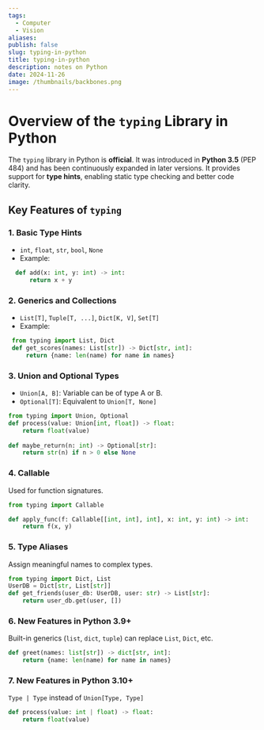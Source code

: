 ```yaml
---
tags:
  - Computer
  - Vision
aliases: 
publish: false
slug: typing-in-python
title: typing-in-python
description: notes on Python
date: 2024-11-26
image: /thumbnails/backbones.png
---
```

# Overview of the `typing` Library in Python

The `typing` library in Python is **official**. It was introduced in **Python 3.5** (PEP 484) and has been continuously expanded in later versions. It provides support for **type hints**, enabling static type checking and better code clarity.

## **Key Features of `typing`**

### **1. Basic Type Hints**
- `int`, `float`, `str`, `bool`, `None`
- Example:

```python
  def add(x: int, y: int) -> int:
      return x + y
```

### **2. Generics and Collections**

- `List[T]`, `Tuple[T, ...]`, `Dict[K, V]`, `Set[T]`
- Example:
```python
 from typing import List, Dict  
 def get_scores(names: List[str]) -> Dict[str, int]:     
	 return {name: len(name) for name in names}
```
### **3. Union and Optional Types**
- `Union[A, B]`: Variable can be of type A or B.
- `Optional[T]`: Equivalent to `Union[T, None]`

```python
from typing import Union, Optional  
def process(value: Union[int, float]) -> float:     
	return float(value)  
	
def maybe_return(n: int) -> Optional[str]:     
	return str(n) if n > 0 else None
```

### **4. Callable**
Used for function signatures.

```python
from typing import Callable  

def apply_func(f: Callable[[int, int], int], x: int, y: int) -> int:
	return f(x, y)
```

### **5. Type Aliases**

Assign meaningful names to complex types.
```python
from typing import Dict, List  
UserDB = Dict[str, List[str]]  
def get_friends(user_db: UserDB, user: str) -> List[str]:     
	return user_db.get(user, [])
```

### **6. New Features in Python 3.9+**

Built-in generics (`list`, `dict`, `tuple`) can replace `List`, `Dict`, etc.
```python
def greet(names: list[str]) -> dict[str, int]:     
	return {name: len(name) for name in names}
```
### **7. New Features in Python 3.10+**

`Type | Type` instead of `Union[Type, Type]`

```python
def process(value: int | float) -> float:     
	return float(value)
```
